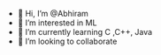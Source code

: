 - 👋 Hi, I’m @Abhiram
- 👀 I’m interested in ML
- 🌱 I’m currently learning C ,C++, Java
- 💞️ I’m looking to collaborate

<!---
abhiram22333/abhiram22333 is a ✨ special ✨ repository because its `README.md` (this file) appears on your GitHub profile.
You can click the Preview link to take a look at your changes.
--->
